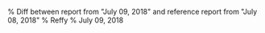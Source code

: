 % Diff between report from "July 09, 2018" and reference report from "July 08, 2018"
% Reffy
% July 09, 2018

